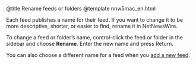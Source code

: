 @title Rename feeds or folders
@template nnw5mac_en.html

Each feed publishes a name for their feed. If you want to change it to be more descriptive, shorter, or easier to find, rename it in NetNewsWire.

To change a feed or folder’s name, control-click the feed or folder in the sidebar and choose **Rename**. Enter the new name and press Return.

You can also choose a different name for a feed when you [add a new feed](adding-feeds).
